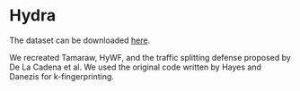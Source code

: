 # Hydra
The dataset can be downloaded [here](https://drive.google.com/file/d/1ryF5V6NPy7f8e05zRrsXc9gY2h9UcbIg/view?usp=sharing).

We recreated Tamaraw, HyWF, and the traffic splitting defense proposed by De La Cadena et al. We used the original code written by Hayes and Danezis for k-fingerprinting.
